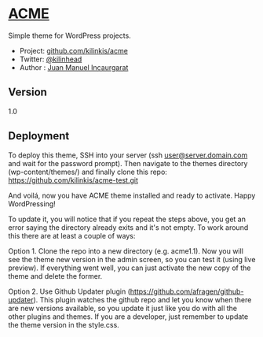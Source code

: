 # [ACME](https://github.com/kilinkis/acme-test)

Simple theme for WordPress projects.

* Project: [github.com/kilinkis/acme](https://github.com/kilinkis/acme)
* Twitter: [@kilinhead](http://twitter.com/kilinhead)
* Author : [Juan Manuel Incaurgarat](http://kilinkis.me)

## Version

1.0

## Deployment

To deploy this theme, SSH into your server (ssh user@server.domain.com and wait for the password prompt).
Then navigate to the themes directory (wp-content/themes/) and finally clone this repo:
https://github.com/kilinkis/acme-test.git

And voilá, now you have ACME theme installed and ready to activate. Happy WordPressing!

To update it, you will notice that if you repeat the steps above, you get an error saying the directory already exits and it's not empty.
To work around this there are at least a couple of ways:

Option 1. Clone the repo into a new directory (e.g. acme1.1). Now you will see the theme new version in the admin screen, so you can test it (using live preview). If everything went well, you can just activate the new copy of the theme and delete the former.

Option 2. Use Github Updater plugin (https://github.com/afragen/github-updater). This plugin watches the github repo and let you know when there are new versions available, so you update it just like you do with all the other plugins and themes.
If you are a developer, just remember to update the theme version in the style.css.